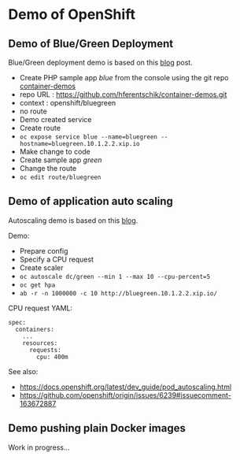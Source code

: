 # Demo of OpenShift

## Demo of Blue/Green Deployment

Blue/Green deployment demo is based on this
[blog](https://blog.openshift.com/openshift-3-demo-part-10-blue-green-deployments)
post.

* Create PHP sample app _blue_ from the console using the git repo
  [container-demos](https://github.com/hferentschik/container-demos.git)
 * repo URL : https://github.com/hferentschik/container-demos.git
 * context  : openshift/bluegreen
 * no route
* Demo created service
* Create route
 * `oc expose service blue --name=bluegreen --hostname=bluegreen.10.1.2.2.xip.io`
* Make change to code
* Create sample app _green_
* Change the route
 * `oc edit route/bluegreen`

## Demo of application auto scaling

Autoscaling demo is based on this [blog](https://blog.openshift.com/openshift-3-1-pod-autoscaling/).

Demo:

* Prepare config
 * Specify a CPU request
* Create scaler
 * `oc autoscale dc/green --min 1 --max 10 --cpu-percent=5`
 * `oc get hpa`
* `ab -r -n 1000000 -c 10 http://bluegreen.10.1.2.2.xip.io/`

CPU request YAML:

    spec:
      containers:
        ...
        resources:
          requests:
            cpu: 400m

See also:

* https://docs.openshift.org/latest/dev_guide/pod_autoscaling.html
* https://github.com/openshift/origin/issues/6239#issuecomment-163672887

## Demo pushing plain Docker images

Work in progress...
